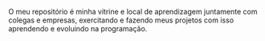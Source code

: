 O meu repositório é minha vitrine e local de aprendizagem juntamente com colegas e empresas, exercitando
e fazendo meus projetos com isso aprendendo e evoluindo na programação.